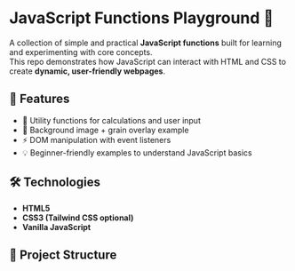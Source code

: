 # JavaScript Functions Playground 🎯

A collection of simple and practical **JavaScript functions** built for learning and experimenting with core concepts.  
This repo demonstrates how JavaScript can interact with HTML and CSS to create **dynamic, user-friendly webpages**.

## 🚀 Features
- 📌 Utility functions for calculations and user input
- 🎨 Background image + grain overlay example
- ⚡ DOM manipulation with event listeners
- 💡 Beginner-friendly examples to understand JavaScript basics

## 🛠️ Technologies
- **HTML5**
- **CSS3 (Tailwind CSS optional)**
- **Vanilla JavaScript**

## 📂 Project Structure

